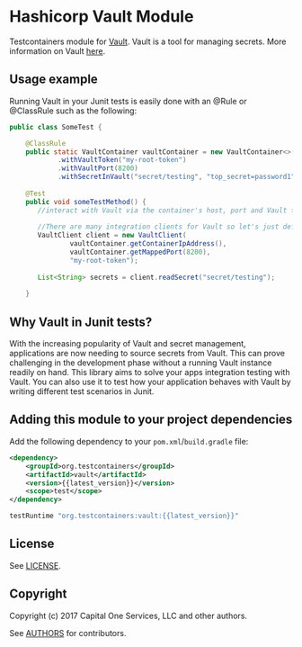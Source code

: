 # Hashicorp Vault Module

Testcontainers module for [Vault](https://github.com/hashicorp/vault). Vault is a tool for managing secrets. More information on Vault [here](https://www.vaultproject.io/).

## Usage example

Running Vault in your Junit tests is easily done with an @Rule or @ClassRule such as the following:

```java
public class SomeTest {

    @ClassRule
    public static VaultContainer vaultContainer = new VaultContainer<>()
            .withVaultToken("my-root-token")
            .withVaultPort(8200)
            .withSecretInVault("secret/testing", "top_secret=password1","db_password=dbpassword1");
    
    @Test
    public void someTestMethod() {
       //interact with Vault via the container's host, port and Vault token. 
       
       //There are many integration clients for Vault so let's just define a general one here:
       VaultClient client = new VaultClient(
               vaultContainer.getContainerIpAddress(),
               vaultContainer.getMappedPort(8200),
               "my-root-token");
       
       List<String> secrets = client.readSecret("secret/testing");
       
    }
```

## Why Vault in Junit tests?

With the increasing popularity of Vault and secret management, applications are now needing to source secrets from Vault.
This can prove challenging in the development phase without a running Vault instance readily on hand. This library 
aims to solve your apps integration testing with Vault. You can also use it to
test how your application behaves with Vault by writing different test scenarios in Junit.

## Adding this module to your project dependencies

Add the following dependency to your `pom.xml`/`build.gradle` file:

```xml tab='Maven'
<dependency>
    <groupId>org.testcontainers</groupId>
    <artifactId>vault</artifactId>
    <version>{{latest_version}}</version>
    <scope>test</scope>
</dependency>
```

```groovy tab='Gradle'
testRuntime "org.testcontainers:vault:{{latest_version}}"
```

## License

See [LICENSE](https://raw.githubusercontent.com/testcontainers/testcontainers-java/master/modules/vault/LICENSE).

## Copyright

Copyright (c) 2017 Capital One Services, LLC and other authors.

See [AUTHORS](https://raw.githubusercontent.com/testcontainers/testcontainers-java/master/modules/vault/AUTHORS) for contributors.

